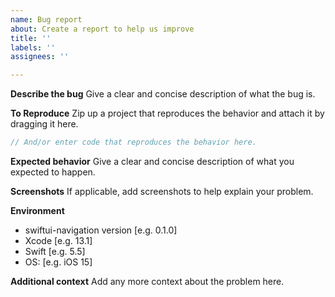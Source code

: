 ```yaml
---
name: Bug report
about: Create a report to help us improve
title: ''
labels: ''
assignees: ''

---
```


**Describe the bug**
Give a clear and concise description of what the bug is.

**To Reproduce**
Zip up a project that reproduces the behavior and attach it by dragging it here.

```swift
// And/or enter code that reproduces the behavior here.

```

**Expected behavior**
Give a clear and concise description of what you expected to happen.

**Screenshots**
If applicable, add screenshots to help explain your problem.

**Environment**
  - swiftui-navigation version [e.g. 0.1.0]
  - Xcode [e.g. 13.1]
  - Swift [e.g. 5.5]
  - OS: [e.g. iOS 15]

**Additional context**
Add any more context about the problem here.
